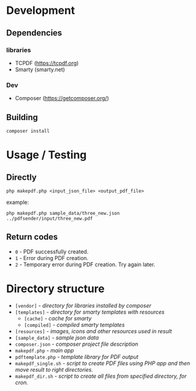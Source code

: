 # Development
## Dependencies
### libraries
* TCPDF (https://tcpdf.org)
* Smarty (smarty.net)

### Dev
* Composer (https://getcomposer.org/)

## Building
`composer install`

# Usage / Testing
## Directly
`php makepdf.php <input_json_file> <output_pdf_file>`

example:

`php makepdf.php sample_data/three_new.json ../pdfsender/input/three_new.pdf`

## Return codes
* `0` - PDF successfully created.
* `1` - Error during PDF creation.
* `2` - Temporary error during PDF creation. Try again later.

# Directory structure
* `[vendor]` *- directory for libraries installed by composer*
* `[templates]` *- directory for smarty templates with resources*
  * `[cache]` *- cache for smarty*
  * `[compiled]` *- compiled smarty templates*
* `[resources]` *- images, icons and other resources used in result*
* `[sample_data]` *- sample json data*
* `composer.json` *- composer project file description*
* `makepdf.php` *- main app*
* `pdftemplate.php` *- template library for PDF output*
* `makepdf_single.sh` *- script to create PDF files using PHP app and then move result to right directories.*
* `makepdf_dir.sh` *- script to create all files from specified directory, for cron.*
